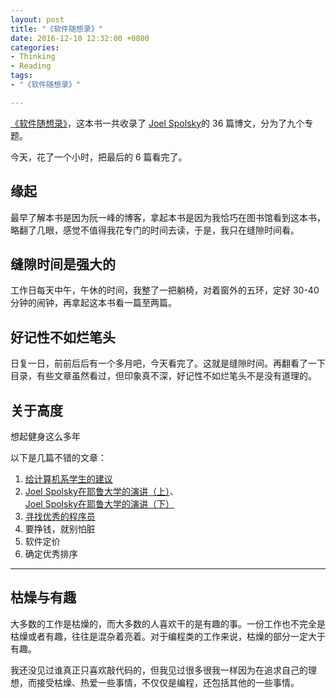 ```yaml
---
layout: post
title: "《软件随想录》"
date: 2016-12-10 12:32:00 +0800
categories:
- Thinking
- Reading
tags:
- "《软件随想录》"

---
```


[《软件随想录》](http://www.ruanyifeng.com/blog/2009/12/chinese_version_of_mjos_is_on_sale.html)，这本书一共收录了 [Joel Spolsky](https://en.wikipedia.org/wiki/Joel_Spolsky)的 36 篇博文，分为了九个专题。

今天，花了一个小时，把最后的 6 篇看完了。

## 缘起

最早了解本书是因为阮一峰的博客，拿起本书是因为我恰巧在图书馆看到这本书，略翻了几眼，感觉不值得我花专门的时间去读，于是，我只在缝隙时间看。

## 缝隙时间是强大的

工作日每天中午，午休的时间，我整了一把躺椅，对着窗外的五环，定好 30-40 分钟的闹钟，再拿起这本书看一篇至两篇。

## 好记性不如烂笔头

日复一日，前前后后有一个多月吧，今天看完了。这就是缝隙时间。再翻看了一下目录，有些文章虽然看过，但印象真不深，好记性不如烂笔头不是没有道理的。

## 关于高度

想起健身这么多年

以下是几篇不错的文章：

1. [给计算机系学生的建议](http://chinese.joelonsoftware.com/Articles/AdviceforComputerScienceC.html)
2. [Joel Spolsky在耶鲁大学的演讲（上）](http://www.ruanyifeng.com/blog/2007/12/joel_spolsky_talk_at_yale_part_i.html)、[Joel Spolsky在耶鲁大学的演讲（下）](http://www.ruanyifeng.com/blog/2007/12/joel_spolsky_talk_at_yale_part_ii.html)
3. [寻找优秀的程序员](http://www.ruanyifeng.com/blog/2008/11/finding_great_developers.html)
4. 要挣钱，就别怕脏
5. 软件定价
6. 确定优秀排序

----


## 枯燥与有趣

大多数的工作是枯燥的，而大多数的人喜欢干的是有趣的事。一份工作也不完全是枯燥或者有趣，往往是混杂着亮着。对于编程类的工作来说，枯燥的部分一定大于有趣。

我还没见过谁真正只喜欢敲代码的，但我见过很多很我一样因为在追求自己的理想，而接受枯燥、热爱一些事情，不仅仅是编程，还包括其他的一些事情。


